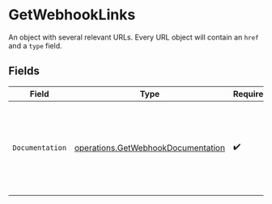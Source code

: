 # GetWebhookLinks

An object with several relevant URLs. Every URL object will contain an `href` and a `type` field.


## Fields

| Field                                                                                      | Type                                                                                       | Required                                                                                   | Description                                                                                |
| ------------------------------------------------------------------------------------------ | ------------------------------------------------------------------------------------------ | ------------------------------------------------------------------------------------------ | ------------------------------------------------------------------------------------------ |
| `Documentation`                                                                            | [operations.GetWebhookDocumentation](../../models/operations/getwebhookdocumentation.md)   | :heavy_check_mark:                                                                         | In v2 endpoints, URLs are commonly represented as objects with an `href` and `type` field. |